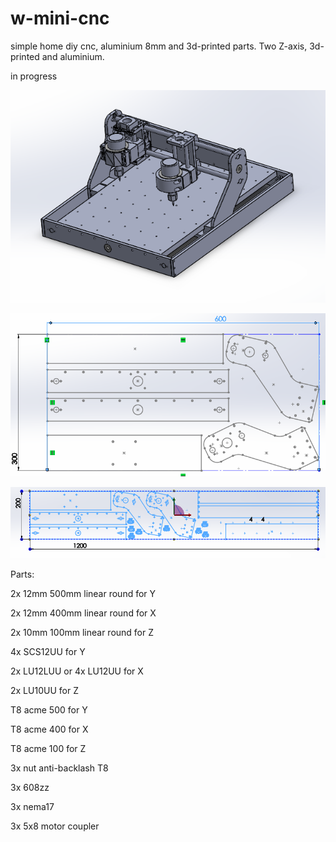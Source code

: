 # w-mini-cnc
simple home diy cnc, aluminium 8mm and 3d-printed parts. Two Z-axis, 3d-printed and aluminium.

in progress

![assembly](https://github.com/whoim2/w-mini-cnc/raw/main/Screenshot_3.png)

![cut600x300](https://github.com/whoim2/w-mini-cnc/raw/main/Screenshot_2.png)

![cut1200x200](https://github.com/whoim2/w-mini-cnc/raw/main/8mm/cut1200x200.png)

Parts:

2x 12mm 500mm linear round for Y

2x 12mm 400mm linear round for X

2x 10mm 100mm linear round for Z

4x SCS12UU for Y

2x LU12LUU or 4x LU12UU for X

2x LU10UU for Z

T8 acme 500 for Y

T8 acme 400 for X

T8 acme 100 for Z

3x nut anti-backlash T8

3x 608zz

3x nema17

3x 5x8 motor coupler

